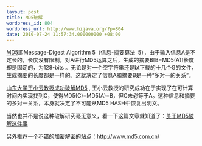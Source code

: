 ```yaml
---
layout: post
title: MD5破解
wordpress_id: 804
wordpress_url: http://www.hijava.org/?p=804
date: 2010-07-24 11:57:34.000000000 +08:00
---
```

<a href="http://zh.wikipedia.org/zh-cn/MD5" target="_blank">MD5</a>即Message-Digest Algorithm 5（信息-摘要算法  5），由于输入信息A是不定长的，长度没有限制，对A进行MD5运算之后，生成的摘要B[B=MD5(A)]长度却是固定的，为128-bits 。无论是对一个空字符串还是bt下载的十几个G的文件，生成摘要的长度都是一样的。这就决定了信息A和摘要B是一种“多对一的关系”。

<a href="http://dev.csdn.net/author/ooxee/697f44fe43f542028ae35ede990590c2.html" target="_blank">山东大学王小云教授成功破解MD5</a> , 王小云教授的研究成功在于实现了在可计算时间内实现找到C，使得MD5(C)=MD5(A)=B，但C未必等于A。这种信息和摘要的多对一关系，本身就决定了不可能从MD5 HASH中恢复出明文。

当然也并不是说这种破解研究毫无意义，看一下这篇文章就知道了：<a href="http://blog.csdn.net/singlerace/archive/2006/11/01/1360400.aspx" target="_blank">关于MD5破解这件事</a>

另外推荐一个不错的加密解密的站点：<a href="http://www.md5.com.cn/" target="_blank">http://www.md5.com.cn/</a>
